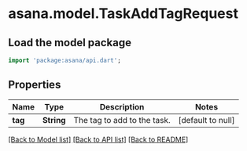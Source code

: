 # asana.model.TaskAddTagRequest

## Load the model package
```dart
import 'package:asana/api.dart';
```

## Properties
Name | Type | Description | Notes
------------ | ------------- | ------------- | -------------
**tag** | **String** | The tag to add to the task. | [default to null]

[[Back to Model list]](../README.md#documentation-for-models) [[Back to API list]](../README.md#documentation-for-api-endpoints) [[Back to README]](../README.md)


